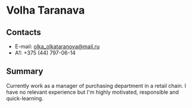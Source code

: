 # Volha Taranava
## Contacts
* E-mail: olka_olkataranova@mail.ru
* A1: +375 (44) 797-06-14
## Summary
Currently work as a manager of purchasing department in a retail chain. I have no relevant experience but I'm highly motivated, responsible and quick-learning. 